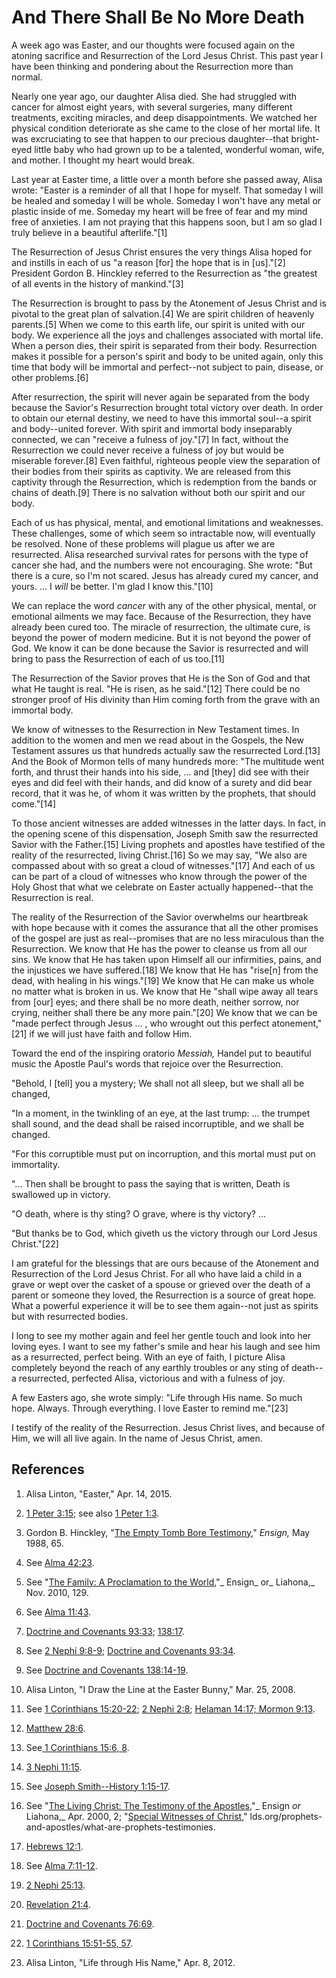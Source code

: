 # And There Shall Be No More Death

A week ago was Easter, and our thoughts were focused again on the atoning
sacrifice and Resurrection of the Lord Jesus Christ. This past year I have
been thinking and pondering about the Resurrection more than normal.

Nearly one year ago, our daughter Alisa died. She had struggled with cancer
for almost eight years, with several surgeries, many different treatments,
exciting miracles, and deep disappointments. We watched her physical condition
deteriorate as she came to the close of her mortal life. It was excruciating
to see that happen to our precious daughter--that bright-eyed little baby who
had grown up to be a talented, wonderful woman, wife, and mother. I thought my
heart would break.

Last year at Easter time, a little over a month before she passed away, Alisa
wrote: "Easter is a reminder of all that I hope for myself. That someday I
will be healed and someday I will be whole. Someday I won't have any metal or
plastic inside of me. Someday my heart will be free of fear and my mind free
of anxieties. I am not praying that this happens soon, but I am so glad I
truly believe in a beautiful afterlife."[1]

The Resurrection of Jesus Christ ensures the very things Alisa hoped for and
instills in each of us "a reason [for] the hope that is in [us]."[2] President
Gordon B. Hinckley referred to the Resurrection as "the greatest of all events
in the history of mankind."[3]

The Resurrection is brought to pass by the Atonement of Jesus Christ and is
pivotal to the great plan of salvation.[4] We are spirit children of heavenly
parents.[5] When we come to this earth life, our spirit is united with our
body. We experience all the joys and challenges associated with mortal life.
When a person dies, their spirit is separated from their body. Resurrection
makes it possible for a person's spirit and body to be united again, only this
time that body will be immortal and perfect--not subject to pain, disease, or
other problems.[6]

After resurrection, the spirit will never again be separated from the body
because the Savior's Resurrection brought total victory over death. In order
to obtain our eternal destiny, we need to have this immortal soul--a spirit
and body--united forever. With spirit and immortal body inseparably connected,
we can "receive a fulness of joy."[7] In fact, without the Resurrection we
could never receive a fulness of joy but would be miserable forever.[8] Even
faithful, righteous people view the separation of their bodies from their
spirits as captivity. We are released from this captivity through the
Resurrection, which is redemption from the bands or chains of death.[9] There
is no salvation without both our spirit and our body.

Each of us has physical, mental, and emotional limitations and weaknesses.
These challenges, some of which seem so intractable now, will eventually be
resolved. None of these problems will plague us after we are resurrected.
Alisa researched survival rates for persons with the type of cancer she had,
and the numbers were not encouraging. She wrote: "But there is a cure, so I'm
not scared. Jesus has already cured my cancer, and yours. ... I _will_ be
better. I'm glad I know this."[10]

We can replace the word _cancer_ with any of the other physical, mental, or
emotional ailments we may face. Because of the Resurrection, they have already
been cured too. The miracle of resurrection, the ultimate cure, is beyond the
power of modern medicine. But it is not beyond the power of God. We know it
can be done because the Savior is resurrected and will bring to pass the
Resurrection of each of us too.[11]

The Resurrection of the Savior proves that He is the Son of God and that what
He taught is real. "He is risen, as he said."[12] There could be no stronger
proof of His divinity than Him coming forth from the grave with an immortal
body.

We know of witnesses to the Resurrection in New Testament times. In addition
to the women and men we read about in the Gospels, the New Testament assures
us that hundreds actually saw the resurrected Lord.[13] And the Book of Mormon
tells of many hundreds more: "The multitude went forth, and thrust their hands
into his side, ... and [they] did see with their eyes and did feel with their
hands, and did know of a surety and did bear record, that it was he, of whom
it was written by the prophets, that should come."[14]

To those ancient witnesses are added witnesses in the latter days. In fact, in
the opening scene of this dispensation, Joseph Smith saw the resurrected
Savior with the Father.[15] Living prophets and apostles have testified of the
reality of the resurrected, living Christ.[16] So we may say, "We also are
compassed about with so great a cloud of witnesses."[17] And each of us can be
part of a cloud of witnesses who know through the power of the Holy Ghost that
what we celebrate on Easter actually happened--that the Resurrection is real.

The reality of the Resurrection of the Savior overwhelms our heartbreak with
hope because with it comes the assurance that all the other promises of the
gospel are just as real--promises that are no less miraculous than the
Resurrection. We know that He has the power to cleanse us from all our sins.
We know that He has taken upon Himself all our infirmities, pains, and the
injustices we have suffered.[18] We know that He has "rise[n] from the dead,
with healing in his wings."[19] We know that He can make us whole no matter
what is broken in us. We know that He "shall wipe away all tears from [our]
eyes; and there shall be no more death, neither sorrow, nor crying, neither
shall there be any more pain."[20] We know that we can be "made perfect
through Jesus ... , who wrought out this perfect atonement,"[21] if we will just
have faith and follow Him.

Toward the end of the inspiring oratorio _Messiah,_ Handel put to beautiful
music the Apostle Paul's words that rejoice over the Resurrection.

"Behold, I [tell] you a mystery; We shall not all sleep, but we shall all be
changed,

"In a moment, in the twinkling of an eye, at the last trump: ... the trumpet
shall sound, and the dead shall be raised incorruptible, and we shall be
changed.

"For this corruptible must put on incorruption, and this mortal must put on
immortality.

"... Then shall be brought to pass the saying that is written, Death is
swallowed up in victory.

"O death, where is thy sting? O grave, where is thy victory? ...

"But thanks be to God, which giveth us the victory through our Lord Jesus
Christ."[22]

I am grateful for the blessings that are ours because of the Atonement and
Resurrection of the Lord Jesus Christ. For all who have laid a child in a
grave or wept over the casket of a spouse or grieved over the death of a
parent or someone they loved, the Resurrection is a source of great hope. What
a powerful experience it will be to see them again--not just as spirits but
with resurrected bodies.

I long to see my mother again and feel her gentle touch and look into her
loving eyes. I want to see my father's smile and hear his laugh and see him as
a resurrected, perfect being. With an eye of faith, I picture Alisa completely
beyond the reach of any earthly troubles or any sting of death--a resurrected,
perfected Alisa, victorious and with a fulness of joy.

A few Easters ago, she wrote simply: "Life through His name. So much hope.
Always. Through everything. I love Easter to remind me."[23]

I testify of the reality of the Resurrection. Jesus Christ lives, and because
of Him, we will all live again. In the name of Jesus Christ, amen.

## References

  1. Alisa Linton, "Easter," Apr. 14, 2015.

  2. [1 Peter 3:15](https://www.lds.org/scriptures/nt/1-pet/3.15?lang=eng#14); see also [1 Peter 1:3](https://www.lds.org/scriptures/nt/1-pet/1.3?lang=eng#2).

  3. Gordon B. Hinckley, "[The Empty Tomb Bore Testimony](https://www.lds.org/ensign/1988/05/the-empty-tomb-bore-testimony?lang=eng)," _Ensign,_ May 1988, 65.

  4. See [Alma 42:23](https://www.lds.org/scriptures/bofm/alma/42.23?lang=eng#22).

  5. See "[The Family: A Proclamation to the World](https://www.lds.org/liahona/2010/11/the-family-a-proclamation-to-the-world.p1?lang=eng),"_ Ensign_ or_ Liahona,_ Nov. 2010, 129.

  6. See [Alma 11:43](https://www.lds.org/scriptures/bofm/alma/11.43?lang=eng#42).

  7. [Doctrine and Covenants 93:33](https://www.lds.org/scriptures/dc-testament/dc/93.33?lang=eng#32); [138:17](https://www.lds.org/scriptures/dc-testament/dc/138.17?lang=eng#16).

  8. See [2 Nephi 9:8-9](https://www.lds.org/scriptures/bofm/2-ne/9.8-9?lang=eng#7); [Doctrine and Covenants 93:34](https://www.lds.org/scriptures/dc-testament/dc/93.34?lang=eng#33).

  9. See [Doctrine and Covenants 138:14-19](https://www.lds.org/scriptures/dc-testament/dc/138.14-19?lang=eng#13).

  10. Alisa Linton, "I Draw the Line at the Easter Bunny," Mar. 25, 2008.

  11. See [1 Corinthians 15:20-22](https://www.lds.org/scriptures/nt/1-cor/15.20-22?lang=eng#19); [2 Nephi 2:8](https://www.lds.org/scriptures/bofm/2-ne/2.8?lang=eng#7); [Helaman 14:17; ](https://www.lds.org/scriptures/bofm/hel/14.17?lang=eng#16)[Mormon 9:13](https://www.lds.org/scriptures/bofm/morm/9.13?lang=eng#12).

  12. [Matthew 28:6](https://www.lds.org/scriptures/nt/matt/28.6?lang=eng#5).

  13. See[ 1 Corinthians 15:6, 8](https://www.lds.org/scriptures/nt/1-cor/15.6,8?lang=eng#5).

  14. [3 Nephi 11:15](https://www.lds.org/scriptures/bofm/3-ne/11.15?lang=eng#14).

  15. See [Joseph Smith--History 1:15-17](https://www.lds.org/scriptures/pgp/js-h/1.15-17?lang=eng#14).

  16. See "[The Living Christ: The Testimony of the Apostles](https://www.lds.org/liahona/2000/04/the-living-christ-the-testimony-of-the-apostles-the-church-of-jesus-christ-of-latter-day-saints?lang=eng),"_ Ensign _or_ Liahona,_ Apr. 2000, 2; "[Special Witnesses of Christ](https://www.lds.org/prophets-and-apostles/what-are-prophets-testimonies?lang=eng)," lds.org/prophets-and-apostles/what-are-prophets-testimonies.

  17. [Hebrews 12:1](https://www.lds.org/scriptures/nt/heb/12.1?lang=eng#0).

  18. See [Alma 7:11-12](https://www.lds.org/scriptures/bofm/alma/7.11-12?lang=eng#10).

  19. [2 Nephi 25:13](https://www.lds.org/scriptures/bofm/2-ne/25.13?lang=eng#12).

  20. [Revelation 21:4](https://www.lds.org/scriptures/nt/rev/21.4?lang=eng#3).

  21. [Doctrine and Covenants 76:69](https://www.lds.org/scriptures/dc-testament/dc/76.69?lang=eng#68).

  22. [1 Corinthians 15:51-55, 57](https://www.lds.org/scriptures/nt/1-cor/15.51-55,57?lang=eng#50).

  23. Alisa Linton, "Life through His Name," Apr. 8, 2012.

